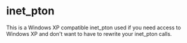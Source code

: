 # inet_pton

This is a Windows XP compatible inet_pton used if you need access to Windows XP and don't want to have to rewrite your inet_pton calls.
